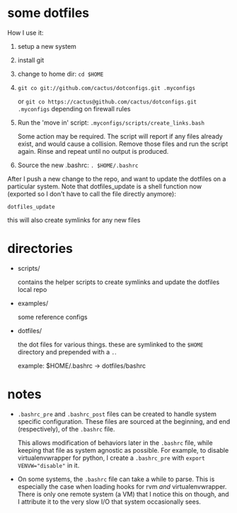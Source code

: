 some dotfiles
=============

How I use it:

1. setup a new system

2. install git

3. change to home dir: `cd $HOME`

4.  `git co git://github.com/cactus/dotconfigs.git .myconfigs`

    or `git co https://cactus@github.com/cactus/dotconfigs.git .myconfigs`
    depending on firewall rules

5.  Run the 'move in' script: `.myconfigs/scripts/create_links.bash`
    
    Some action may be required. The script will report if any files already
    exist, and would cause a collision. Remove those files and run the script
    again. Rinse and repeat until no output is produced.

6. Source the new .bashrc: `. $HOME/.bashrc`

After I push a new change to the repo, and want to update the dotfiles on a
particular system. Note that dotfiles_update is a shell function now
(exported so I don't have to call the file directly anymore):

    dotfiles_update

this will also create symlinks for any new files


directories
===========

-   scripts/
    
    contains the helper scripts to create symlinks and update the dotfiles
    local repo

-   examples/
    
    some reference configs

-   dotfiles/
    
    the dot files for various things. these are symlinked to the `$HOME`
    directory and prepended with a `.`.

    example: $HOME/.bashrc -> dotfiles/bashrc


notes
=====

-   `.bashrc_pre` and `.bashrc_post` files can be created to handle system 
    specific configuration. These files are sourced at the beginning, and end 
    (respectively), of the `.bashrc` file.

    This allows modification of behaviors later in the `.bashrc` file, while
    keeping that file as system agnostic as possible. For example, to disable
    virtualenvwrapper for python, I create a `.bashrc_pre` with `export
    VENVW="disable"` in it.

-   On some systems, the `.bashrc` file can take a while to parse. This is
    especially the case when loading hooks for rvm *and* virtualenvwrapper.
    There is only one remote system (a VM) that I notice this on though, and I
    attribute it to the very slow I/O that system occasionally sees.
